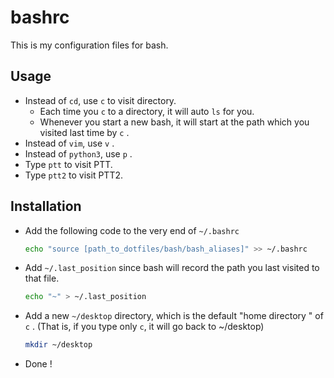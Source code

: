 # bashrc

This is my configuration files for bash.

## Usage

- Instead of `cd`, use `c` to visit directory.
  - Each time you `c` to a directory, it will auto `ls` for you.
  - Whenever you start a new bash, it will start at the path which you  visited last time by `c` .
- Instead of `vim`, use `v` .
- Instead of `python3`, use `p` .
- Type `ptt` to visit PTT.
- Type `ptt2` to visit PTT2.

## Installation

- Add the following code to the very end of `~/.bashrc`

  ```bash
  echo "source [path_to_dotfiles/bash/bash_aliases]" >> ~/.bashrc
  ```

- Add `~/.last_position` since bash will record the path you last visited to that file.

  ```bash
  echo "~" > ~/.last_position
  ```

- Add a new `~/desktop` directory, which is the default "home directory " of `c` . (That is, if you type only `c`, it will go back to ~/desktop)

  ```bash
  mkdir ~/desktop
  ```

- Done !